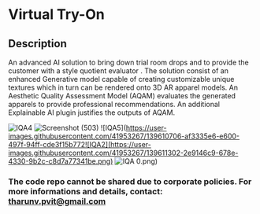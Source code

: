 # Virtual Try-On

## Description
An advanced AI solution to bring down trial room drops and to provide the customer with a style quotient evaluator . The solution consist of an enhanced Generative model capable of creating customizable unique textures which in turn can be rendered onto 3D AR apparel models. An Aesthetic Quality Assessment Model (AQAM) evaluates the generated apparels to provide professional recommendations. An additional Explainable AI plugin justifies the outputs of AQAM.

![IQA4](https://user-images.githubusercontent.com/41953267/139610574-2c3c5181-99cc-4ef5-b252-5416b3b51fac.png)
![Screenshot (503)](https://user-images.githubusercontent.com/41953267/139062425-c2b6874e-f734-4c57-85ec-adaea322dba9.png)
![IQA5](https://user-images.githubusercontent.com/41953267/139610706-af3335e6-e600-497f-94ff-cde3f15b772![IQA2](https://user-images.githubusercontent.com/41953267/139611302-2e9146c9-678e-4330-9b2c-c8d7a77341be.png)
![IQA](https://user-images.githubusercontent.com/41953267/139611305-0f7a1eda-e617-4132-ab46-29e3f76cab69.png)
0.png)


### The code repo cannot be shared due to corporate policies. For more informations and details, contact: tharunv.pvit@gmail.com
